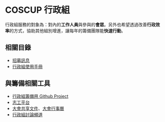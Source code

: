 # COSCUP 行政組

行政組服務的對象為：對內的**工作人員**與參與的**會眾**。另外也希望透過改善**行政效率**的方式，協助其他組別增進，讓每年的籌備團隊能**快速行動**。

## 相關目錄

- [招募訊息](recruit.zh-TW.md)
- [行政組使用手冊](instructions/overview.zh-TW.md)

## 與籌備相關工具

- [行政組籌備用 Github Project](https://github.com/orgs/COSCUP/projects/2)
- [志工平台](https://volunteer.coscup.org/team/2024/secretary/)
- [大會共享文件](https://drive.google.com/drive/folders/1U2qvoGZln3l2TJQHefGwNQ35E3TOd4X9)、[大會行事曆](https://calendar.google.com/calendar/embed?src=c_a376ec8beb6ef0ab3acb5fe3213880dfcbba50ce89107532aacbfdda71c6e294@group.calendar.google.com&ctz=Asia%2FTaipei)
- [行政組討論頻道](https://chat.coscup.org/coscup/channels/secretary)

